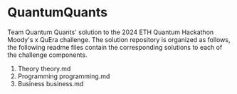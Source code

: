 # QuantumQuants
Team Quantum Quants' solution to the 2024 ETH Quantum Hackathon Moody's x QuEra challenge. The solution repository is organized as follows, the following readme files contain the corresponding solutions to each of the challenge components.  
1. Theory theory.md
2. Programming programming.md
3. Business business.md
